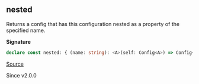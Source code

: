 ## nested

Returns a config that has this configuration nested as a property of the
specified name.

**Signature**

```ts
declare const nested: { (name: string): <A>(self: Config<A>) => Config<A>; <A>(self: Config<A>, name: string): Config<A>; }
```

[Source](https://github.com/Effect-TS/effect/tree/main/packages/effect/src/Config.ts#L271)

Since v2.0.0